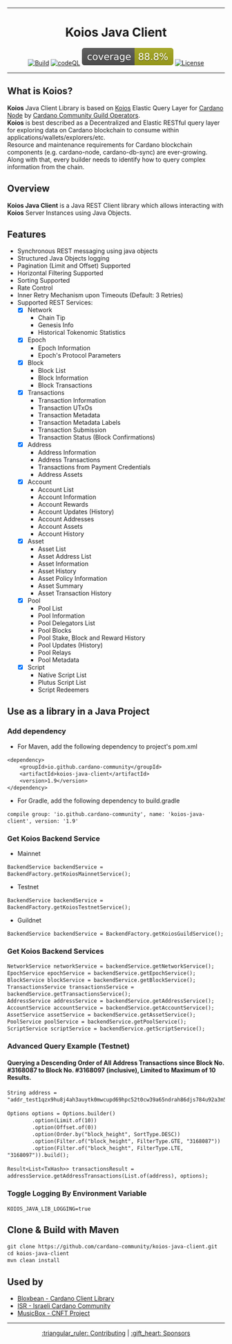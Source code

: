 <div align="center">
    <hr/>
        <h1 align="center" style="border-bottom: none">Koios Java Client</h1>

[![Build](https://github.com/cardano-community/koios-java-client/actions/workflows/maven.yml/badge.svg)](https://github.com/cardano-community/koios-java-client/actions/workflows/.github/workflows/maven.yml)
[![codeQL](https://github.com/cardano-community/koios-java-client/actions/workflows/codeql-analysis.yml/badge.svg)](https://github.com/cardano-community/koios-java-client/actions/workflows/.github/workflows/codeql-analysis.yml)
[![Coverage](.github/badges/jacoco.svg)](https://github.com/cardano-community/koios-java-client/actions/workflows/.github/workflows/maven.yml)
[![License](https://img.shields.io:/github/license/cardano-community/koios-java-client?color=blue&label=license)](https://opensource.org/licenses/Apache-2.0)
<hr/>
</div>

## What is Koios?
**Koios** Java Client Library is based on [Koios](https://www.koios.rest/) Elastic Query Layer for [Cardano Node](https://github.com/input-output-hk/cardano-node/) by [Cardano Community Guild Operators](https://github.com/cardano-community). <br>
**Koios** is best described as a Decentralized and Elastic RESTful query layer for exploring data on Cardano blockchain to consume within applications/wallets/explorers/etc. <br>
Resource and maintenance requirements for Cardano blockchain components (e.g. cardano-node, cardano-db-sync) are ever-growing. Along with that, every builder needs to identify how to query complex information from the chain.

## Overview
**Koios Java Client** is a Java REST Client library which allows interacting with **Koios** Server Instances using Java Objects.

## Features
- Synchronous REST messaging using java objects
- Structured Java Objects logging
- Pagination (Limit and Offset) Supported
- Horizontal Filtering Supported
- Sorting Supported
- Rate Control
- Inner Retry Mechanism upon Timeouts (Default: 3 Retries)
- Supported REST Services:
    - [x] Network
        - Chain Tip
        - Genesis Info
        - Historical Tokenomic Statistics
    - [x] Epoch
        - Epoch Information
        - Epoch's Protocol Parameters
    - [x] Block
        - Block List
        - Block Information
        - Block Transactions
    - [x] Transactions
        - Transaction Information
        - Transaction UTxOs
        - Transaction Metadata
        - Transaction Metadata Labels
        - Transaction Submission
        - Transaction Status (Block Confirmations)
    - [x] Address
        - Address Information
        - Address Transactions
        - Transactions from Payment Credentials
        - Address Assets
    - [x] Account
        - Account List
        - Account Information
        - Account Rewards
        - Account Updates (History)
        - Account Addresses
        - Account Assets
        - Account History
    - [x] Asset
        - Asset List
        - Asset Address List
        - Asset Information
        - Asset History
        - Asset Policy Information
        - Asset Summary
        - Asset Transaction History
    - [x] Pool
        - Pool List
        - Pool Information
        - Pool Delegators List
        - Pool Blocks
        - Pool Stake, Block and Reward History
        - Pool Updates (History)
        - Pool Relays
        - Pool Metadata
    - [x] Script
        - Native Script List
        - Plutus Script List
        - Script Redeemers

## Use as a library in a Java Project

### Add dependency

- For Maven, add the following dependency to project's pom.xml
```
<dependency>
    <groupId>io.github.cardano-community</groupId>
    <artifactId>koios-java-client</artifactId>
    <version>1.9</version>
</dependency>
```

- For Gradle, add the following dependency to build.gradle
```
compile group: 'io.github.cardano-community', name: 'koios-java-client', version: '1.9'
```

### Get Koios Backend Service
- Mainnet
```
BackendService backendService = BackendFactory.getKoiosMainnetService();
```

- Testnet
```
BackendService backendService = BackendFactory.getKoiosTestnetService();
```

- Guildnet
```
BackendService backendService = BackendFactory.getKoiosGuildService();
```

### Get Koios Backend Services
```
NetworkService networkService = backendService.getNetworkService();
EpochService epochService = backendService.getEpochService();
BlockService blockService = backendService.getBlockService();
TransactionsService transactionsService = backendService.getTransactionsService();
AddressService addressService = backendService.getAddressService();
AccountService accountService = backendService.getAccountService();
AssetService assetService = backendService.getAssetService();
PoolService poolService = backendService.getPoolService();
ScriptService scriptService = backendService.getScriptService();
```

### Advanced Query Example (Testnet)
#### Querying a Descending Order of All Address Transactions since Block No. #3168087 to Block No. #3168097 (inclusive), Limited to Maximum of 10 Results.
```
String address = "addr_test1qzx9hu8j4ah3auytk0mwcupd69hpc52t0cw39a65ndrah86djs784u92a3m5w475w3w35tyd6v3qumkze80j8a6h5tuqq5xe8y";

Options options = Options.builder()
        .option(Limit.of(10))
        .option(Offset.of(0))
        .option(Order.by("block_height", SortType.DESC))
        .option(Filter.of("block_height", FilterType.GTE, "3168087"))
        .option(Filter.of("block_height", FilterType.LTE, "3168097")).build();

Result<List<TxHash>> transactionsResult = addressService.getAddressTransactions(List.of(address), options);
```
### Toggle Logging By Environment Variable
```
KOIOS_JAVA_LIB_LOGGING=true
```
## Clone & Build with Maven
```
git clone https://github.com/cardano-community/koios-java-client.git
cd koios-java-client
mvn clean install
```

## Used by
* [Bloxbean - Cardano Client Library](https://github.com/bloxbean/cardano-client-lib)
* [ISR - Israeli Cardano Community](https://www.cardano-israel.com/)
* [MusicBox - CNFT Project](https://www.musicboxnft.com/)
<hr/>
<div align="center">

</div>

<p align="center">
<a href="CONTRIBUTING.md">:triangular_ruler: Contributing</a>
  |
<a href="SPONSORS.md">:gift_heart: Sponsors</a>
</p>
